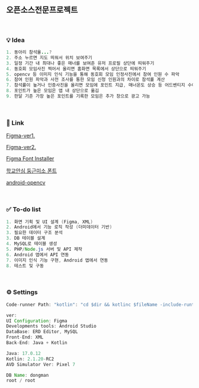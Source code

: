 ## 오픈소스전문프로젝트

<br/>

### 💡 Idea

```java
1. 동아리 참석율...?
2. 주소 누르면 지도 띄워서 위치 보여주기
3. 일정 기간 내 최대나 좋은 매너를 보여준 유저 프로필 상단에 띄워주기
4. 동호회 모임사진 찍어서 올리면 홈화면 목록에서 상단으로 띄워주기
5. opencv 등 이미지 인식 기능을 통해 동호회 모임 인정사진에서 참여 인원 수 파악
6. 참여 인원 파악과 사전 조사를 통한 모임 신청 인원과의 차이로 참석률 계산
7. 참석률이 높거나 인증사진을 올리면 모임에 포인트 지급, 매너온도 상승 등 어드벤티지 수여
8. 포인트가 높은 모임은 앱 내 상단으로 옮김
9. 한달 기준 가장 높은 포인트를 기록한 모임은 추가 창으로 광고 가능
```
<br/> 

### 🔗 Link

[Figma-ver1.](https://www.figma.com/design/OTg5VRfihSNC5goiBtG6Dm/Dongmani?node-id=0-1&p=f&t=SIgXPEVEIDxkNGNl-0)

[Figma-ver2.](https://www.figma.com/design/tPXTx3xhPB6JhA1DWHtvTk/Untitled?node-id=0-1&p=f&t=4rLG65RSOiHMpv2B-0)

[Figma Font Installer](https://www.figma.com/downloads/?fuid=843356296609220310)

[학교안심 둥근미소 폰트](https://gongu.copyright.or.kr/gongu/wrt/wrt/view.do?wrtSn=13372623&menuNo=200195)

[android-opencv](https://brunch.co.kr/@mystoryg/76)

<br/>

### ✅ To-do list

```java
1. 화면 기획 및 UI 설계 (Figma, XML)
2. Android에서 기능 로직 작성 (더미데이터 기반)
3. 필요한 데이터 구조 분석
3. DB 테이블 설계 
4. MySQL로 테이블 생성
5. PHP/Node.js 서버 및 API 제작
6. Android 앱에서 API 연동
7. 이미지 인식 기능 구현, Android 앱에서 연동
8. 테스트 및 구동
```

<br/>

### ⚙️ Settings

```java
Code-runner Path: "kotlin": "cd $dir && kotlinc $fileName -include-runtime -d $fileNameWithoutExt.jar && java -jar $fileNameWithoutExt.jar",

ver:
UI Configuration: Figma
Developments tools: Android Studio
DataBase: ERD Editor, MySQL
Front-End: XML
Back-End: Java + Kotlin

Java: 17.0.12
Kotlin: 2.1.20-RC2
AVD Simulator Ver: Pixel 7

DB Name: dongman
root / root
```
